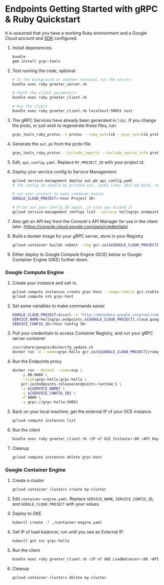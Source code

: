 # Endpoints Getting Started with gRPC & Ruby Quickstart

It is assumed that you have a working Ruby environment and a Google
Cloud account and [SDK](https://cloud.google.com/sdk/) configured.

1. Install depenencies:

    ```bash
    bundle
    gem install grpc-tools
    ```

1. Test running the code, optional:

    ```bash
    # In the background or another terminal run the server:
    bundle exec ruby greeter_server.rb

    # Check the client parameters:
    bundle exec ruby greeter_client.rb

    # Run the client
    bundle exec ruby greeter_client.rb localhost:50051 test
    ```

1. The gRPC Services have already been generated in `lib/`. If you
   change the proto, or just wish to regenerate these files, run:

    ```bash
    grpc_tools_ruby_protoc -I protos --ruby_out=lib --grpc_out=lib protos/helloworld.proto
    ```

1. Generate the `out.pb` from the proto file.

    ```bash
    grpc_tools_ruby_protoc --include_imports --include_source_info protos/helloworld.proto --descriptor_set_out out.pb
    ```

1. Edit, `api_config.yaml`. Replace `MY_PROJECT_ID` with your project id.

1. Deploy your service config to Service Management:

    ```bash
    gcloud service-management deploy out.pb api_config.yaml
    # The Config ID should be printed out, looks like: 2017-02-01r0, remember this

    # set your project to make commands easier
    GOOGLE_CLOUD_PROJECT=<Your Project ID>

    # Print out your Config ID again, in case you missed it
    gcloud service-management configs list --service hellogrpc.endpoints.${GOOGLE_CLOUD_PROJECT}.cloud.goog
    ```

1. Also get an API key from the Console's API Manager for use in the
   client later. (https://console.cloud.google.com/apis/credentials)

1. Build a docker image for your gRPC server, store in your Registry

    ```bash
    gcloud container builds submit --tag gcr.io/${GOOGLE_CLOUD_PROJECT}/ruby-grpc-hello:1.0 .
    ```

1. Either deploy to Google Compute Engine (GCE) below or Google Container Engine
   (GKE) further down.

### Google Compute Engine

1. Create your instance and ssh in.

    ```bash
    gcloud compute instances create grpc-host --image-family gci-stable --image-project google-containers --tags=http-server
    gcloud compute ssh grpc-host
    ```

1. Set some variables to make commands easier

    ```bash
    GOOGLE_CLOUD_PROJECT=$(curl -s "http://metadata.google.internal/computeMetadata/v1/project/project-id" -H "Metadata-Flavor: Google")
    SERVICE_NAME=hellogrpc.endpoints.${GOOGLE_CLOUD_PROJECT}.cloud.goog
    SERVICE_CONFIG_ID=<Your Config ID>
    ```

1. Pull your credentials to access Container Registry, and run your
   gRPC server container

    ```bash
    /usr/share/google/dockercfg_update.sh
    docker run -d --name=grpc-hello gcr.io/${GOOGLE_CLOUD_PROJECT}/ruby-grpc-hello:1.0
    ```

1. Run the Endpoints proxy

    ```bash
    docker run --detach --name=esp \
        -p 80:9000 \
        --link=grpc-hello:grpc-hello \
        gcr.io/endpoints-release/endpoints-runtime:1 \
        -s ${SERVICE_NAME} \
        -v ${SERVICE_CONFIG_ID} \
        -P 9000 \
        -a grpc://grpc-hello:50051
    ```

1. Back on your local machine, get the external IP of your GCE instance.

    ```bash
    gcloud compute instances list
    ```

1. Run the client

    ```bash
    bundle exec ruby greeter_client.rb <IP of GCE Instance>:80 <API Key from Console>
    ```

1. Cleanup

    ```bash
    gcloud compute instances delete grpc-host
    ```

### Google Container Engine

1. Create a cluster

    ```bash
    gcloud container clusters create my-cluster
    ```

1. Edit `container-engine.yaml`. Replace `SERVICE_NAME`,
   `SERVICE_CONFIG_ID`, and `GOOGLE_CLOUD_PROJECT` with your values.

1. Deploy to GKE

    ```bash
    kubectl create -f ./container-engine.yaml
    ```

1. Get IP of load balancer, run until you see an External IP.

    ```bash
    kubectl get svc grpc-hello
    ```

1. Run the client

    ```bash
    bundle exec ruby greeter_client.rb <IP of GKE LoadBalancer>:80 <API Key from Console>
    ```

1. Cleanup

    ```bash
    gcloud container clusters delete my-cluster
    ```
